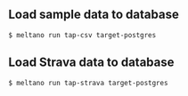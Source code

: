 ## Load sample data to database
<code>$ meltano run tap-csv target-postgres</code>

## Load Strava data to database
<code>$ meltano run tap-strava target-postgres</code>

